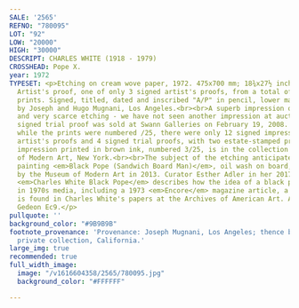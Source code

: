 ```yaml
---
SALE: '2565'
REFNO: "780095"
LOT: "92"
LOW: "20000"
HIGH: "30000"
DESCRIPT: CHARLES WHITE (1918 - 1979)
CROSSHEAD: Pope X.
year: 1972
TYPESET: <p>Etching on cream wove paper, 1972. 475x700 mm; 18¾x27½ inches, wide margins.
  Artist's proof, one of only 3 signed artist's proofs, from a total of 19 signed
  prints. Signed, titled, dated and inscribed "A/P" in pencil, lower margin. Printed
  by Joseph and Hugo Mugnani, Los Angeles.<br><br>A superb impression of this large
  and very scarce etching - we have not seen another impression at auction since a
  signed trial proof was sold at Swann Galleries on February 19, 2008. Gedeon notes
  while the prints were numbered /25, there were only 12 signed impressions, 3 signed
  artist's proofs and 4 signed trial proofs, with two estate-stamped proofs. Another
  impression printed in brown ink, numbered 3/25, is in the collection of the Museum
  of Modern Art, New York.<br><br>The subject of the etching anticipates Charles White's
  painting <em>Black Pope (Sandwich Board Man)</em>, oil wash on board, 1973, acquired
  by the Museum of Modern Art in 2013. Curator Esther Adler in her 2017 monograph
  <em>Charles White Black Pope</em> describes how the idea of a black pope was floated
  in 1970s media, including a 1973 <em>Encore</em> magazine article, a copy of which
  is found in Charles White's papers at the Archives of American Art. Adler pp. 32-33;
  Gedeon Ec9.</p>
pullquote: ''
background_color: "#9B9B9B"
footnote_provenance: 'Provenance: Joseph Mugnani, Los Angeles; thence by descent,
  private collection, California.'
large_img: true
recommended: true
full_width_image:
  image: "/v1616604358/2565/780095.jpg"
  background_color: "#FFFFFF"

---
```

